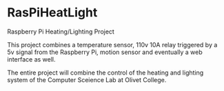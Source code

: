 RasPiHeatLight
==============

Raspberry Pi Heating/Lighting Project

This project combines a temperature sensor, 110v 10A relay triggered by a 5v signal from the Raspberry Pi, motion sensor and eventually a web interface as well.


The entire project will combine the control of the heating and lighting system of the Computer Sceience Lab at Olivet College.
